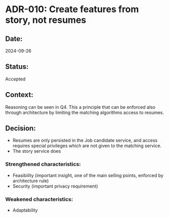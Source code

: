 # ADR-010: Create features from story, not resumes

## Date:
2024-09-26

## Status:
Accepted

## Context:

Reasoning can be seen in Q4. This a principle that can be enforced also 
through architecture by limiting the matching algorithms access to resumes.

## Decision:

- Resumes are only persisted in the Job candidate service, and access requires special privileges which
are not given to the matching service.
- The story service does



### Strengthened characteristics:
- Feasibility (important insight, one of the main selling points, enforced by architecture rule)
- Security (important privacy requirement)

### Weakened characteristics:
- Adaptability
